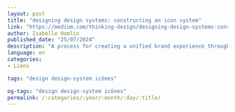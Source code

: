 ```yaml
---
layout: post
title: "designing design systems: constructing an icon system"
link: "https://medium.com/thinking-design/designing-design-systems-constructing-an-icon-system-85bebc938f6b"
author: Isabelle Hamlin
published_date: "25/07/2024"
description: "A process for creating a unified brand experience through iconography"
language: en
categories:
- Liens

tags: "design design-system icônes"

og-tags: "design design-system icônes"
permalink: /:categories/:year/:month/:day/:title/
---
```

